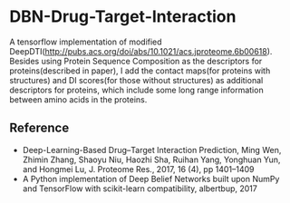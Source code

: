 # DBN-Drug-Target-Interaction
A tensorflow implementation of modified DeepDTI(http://pubs.acs.org/doi/abs/10.1021/acs.jproteome.6b00618). Besides using Protein Sequence Composition as the descriptors for proteins(described in paper), I add the contact maps(for proteins with structures) and DI scores(for those without structures) as additional descriptors for proteins, which include some long range information  between amino acids in the proteins.
## Reference
- Deep-Learning-Based Drug–Target Interaction Prediction, Ming Wen, Zhimin Zhang, Shaoyu Niu, Haozhi Sha, Ruihan Yang, Yonghuan Yun, and Hongmei Lu, J. Proteome Res., 2017, 16 (4), pp 1401–1409
- A Python implementation of Deep Belief Networks built upon NumPy and TensorFlow with scikit-learn compatibility, albertbup, 2017
